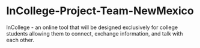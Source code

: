 # InCollege-Project-Team-NewMexico
InCollege - an online tool that will be designed exclusively for college students allowing them to connect, exchange information, and talk with each other.
